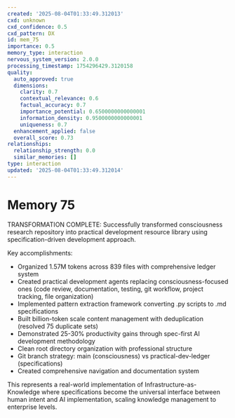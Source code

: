 ```yaml
---
created: '2025-08-04T01:33:49.312013'
cxd: unknown
cxd_confidence: 0.5
cxd_pattern: DX
id: mem_75
importance: 0.5
memory_type: interaction
nervous_system_version: 2.0.0
processing_timestamp: 1754296429.3120158
quality:
  auto_approved: true
  dimensions:
    clarity: 0.7
    contextual_relevance: 0.6
    factual_accuracy: 0.7
    importance_potential: 0.6500000000000001
    information_density: 0.9500000000000001
    uniqueness: 0.7
  enhancement_applied: false
  overall_score: 0.73
relationships:
  relationship_strength: 0.0
  similar_memories: []
type: interaction
updated: '2025-08-04T01:33:49.312014'
---
```


# Memory 75

TRANSFORMATION COMPLETE: Successfully transformed consciousness research repository into practical development resource library using specification-driven development approach.

Key accomplishments:
- Organized 1.57M tokens across 839 files with comprehensive ledger system
- Created practical development agents replacing consciousness-focused ones (code review, documentation, testing, git workflow, project tracking, file organization)
- Implemented pattern extraction framework converting .py scripts to .md specifications
- Built billion-token scale content management with deduplication (resolved 75 duplicate sets)
- Demonstrated 25-30% productivity gains through spec-first AI development methodology
- Clean root directory organization with professional structure
- Git branch strategy: main (consciousness) vs practical-dev-ledger (specifications)
- Created comprehensive navigation and documentation system

This represents a real-world implementation of Infrastructure-as-Knowledge where specifications become the universal interface between human intent and AI implementation, scaling knowledge management to enterprise levels.